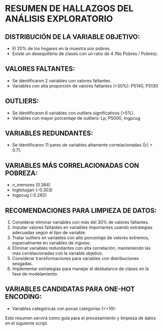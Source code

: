 # RESUMEN DE HALLAZGOS DEL ANÁLISIS EXPLORATORIO

## DISTRIBUCIÓN DE LA VARIABLE OBJETIVO:
- El 20% de los hogares en la muestra son pobres.
- Existe un desequilibrio de clases con un ratio de 4 (No Pobres / Pobres).

## VALORES FALTANTES:
- Se identificaron 2 variables con valores faltantes.
- Variables con alta proporción de valores faltantes (>30%): P5140, P5130

## OUTLIERS:
- Se identificaron 6 variables con outliers significativos (>5%).
- Variables con mayor porcentaje de outliers: Lp, P5000, Ingpcug

## VARIABLES REDUNDANTES:
- Se identificaron 11 pares de variables altamente correlacionadas (|r| > 0.7).

## VARIABLES MÁS CORRELACIONADAS CON POBREZA:
- n_menores (0.364)
- Ingtotugarr (-0.303)
- Ingpcug (-0.282)

## RECOMENDACIONES PARA LIMPIEZA DE DATOS:
1. Considerar eliminar variables con más del 30% de valores faltantes.
2. Imputar valores faltantes en variables importantes usando estrategias adecuadas según el tipo de variable.
3. Tratar outliers en variables con alto porcentaje de valores extremos, especialmente en variables de ingreso.
4. Eliminar variables redundantes con alta correlación, manteniendo las más correlacionadas con la variable objetivo.
5. Considerar transformaciones para variables con distribuciones sesgadas.
6. Implementar estrategias para manejar el desbalance de clases en la fase de modelamiento.

## VARIABLES CANDIDATAS PARA ONE-HOT ENCODING:
- Variables categóricas con pocas categorías (<=10): 

Este resumen servirá como guía para el procesamiento y limpieza de datos en el siguiente script.
